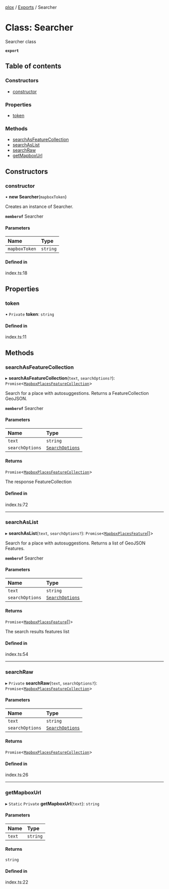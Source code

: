[plox](../README.md) / [Exports](../modules.md) / Searcher

# Class: Searcher

Searcher class

**`export`**

## Table of contents

### Constructors

- [constructor](Searcher.md#constructor)

### Properties

- [token](Searcher.md#token)

### Methods

- [searchAsFeatureCollection](Searcher.md#searchasfeaturecollection)
- [searchAsList](Searcher.md#searchaslist)
- [searchRaw](Searcher.md#searchraw)
- [getMapboxUrl](Searcher.md#getmapboxurl)

## Constructors

### constructor

• **new Searcher**(`mapboxToken`)

Creates an instance of Searcher.

**`memberof`** Searcher

#### Parameters

| Name | Type |
| :------ | :------ |
| `mapboxToken` | `string` |

#### Defined in

index.ts:18

## Properties

### token

• `Private` **token**: `string`

#### Defined in

index.ts:11

## Methods

### searchAsFeatureCollection

▸ **searchAsFeatureCollection**(`text`, `searchOptions?`): `Promise`<[`MapboxPlacesFeatureCollection`](../modules.md#mapboxplacesfeaturecollection)\>

Search for a place with autosuggestions.
Returns a FeatureCollection GeoJSON.

**`memberof`** Searcher

#### Parameters

| Name | Type |
| :------ | :------ |
| `text` | `string` |
| `searchOptions` | [`SearchOptions`](../interfaces/SearchOptions.md) |

#### Returns

`Promise`<[`MapboxPlacesFeatureCollection`](../modules.md#mapboxplacesfeaturecollection)\>

The response FeatureCollection

#### Defined in

index.ts:72

___

### searchAsList

▸ **searchAsList**(`text`, `searchOptions?`): `Promise`<[`MapboxPlacesFeature`](../modules.md#mapboxplacesfeature)[]\>

Search for a place with autosuggestions.
Returns a list of GeoJSON Features.

**`memberof`** Searcher

#### Parameters

| Name | Type |
| :------ | :------ |
| `text` | `string` |
| `searchOptions` | [`SearchOptions`](../interfaces/SearchOptions.md) |

#### Returns

`Promise`<[`MapboxPlacesFeature`](../modules.md#mapboxplacesfeature)[]\>

The search results features list

#### Defined in

index.ts:54

___

### searchRaw

▸ `Private` **searchRaw**(`text`, `searchOptions?`): `Promise`<[`MapboxPlacesFeatureCollection`](../modules.md#mapboxplacesfeaturecollection)\>

#### Parameters

| Name | Type |
| :------ | :------ |
| `text` | `string` |
| `searchOptions` | [`SearchOptions`](../interfaces/SearchOptions.md) |

#### Returns

`Promise`<[`MapboxPlacesFeatureCollection`](../modules.md#mapboxplacesfeaturecollection)\>

#### Defined in

index.ts:26

___

### getMapboxUrl

▸ `Static` `Private` **getMapboxUrl**(`text`): `string`

#### Parameters

| Name | Type |
| :------ | :------ |
| `text` | `string` |

#### Returns

`string`

#### Defined in

index.ts:22
